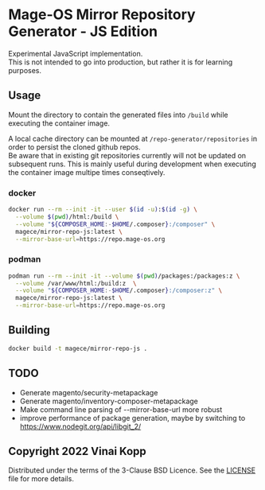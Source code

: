 # Mage-OS Mirror Repository Generator - JS Edition

Experimental JavaScript implementation.  
This is not intended to go into production, but rather it is for learning purposes.

## Usage

Mount the directory to contain the generated files into `/build` while executing the container image.

A local cache directory can be mounted at `/repo-generator/repositories` in order to persist the cloned github repos.  
Be aware that in existing git repositories currently will not be updated on subsequent runs. This is mainly useful during development when executing the container image multipe times conseqtively.

### docker

```bash
docker run --rm --init -it --user $(id -u):$(id -g) \
  --volume $(pwd)/html:/build \
  --volume "${COMPOSER_HOME:-$HOME/.composer}:/composer" \
  magece/mirror-repo-js:latest \
  --mirror-base-url=https://repo.mage-os.org
```

### podman

```bash
podman run --rm --init -it --volume $(pwd)/packages:/packages:z \
  --volume /var/www/html:/build:z  \
  --volume "${COMPOSER_HOME:-$HOME/.composer}:/composer:z" \
  magece/mirror-repo-js:latest \
  --mirror-base-url=https://repo.mage-os.org
```

## Building

```bash
docker build -t magece/mirror-repo-js .
```

## TODO
* Generate magento/security-metapackage
* Generate magento/inventory-composer-metapackage
* Make command line parsing of --mirror-base-url more robust
* improve performance of package generation, maybe by switching to https://www.nodegit.org/api/libgit_2/


## Copyright 2022 Vinai Kopp

Distributed under the terms of the 3-Clause BSD Licence.
See the [LICENSE](LICENSE) file for more details.
